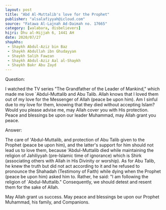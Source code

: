 ```yaml
---
layout: post
title: "Abd Al-Muttalib's love for the Prophet"
publisher: "alsalafiyyah@icloud.com"
source: "Fatawa Al-Lajnah Ad-Daimah no. 17665"
category: [walabara, disbelievers]
hijri: Dhu al-Hijjah 6, 1441 AH
date: 2020/07/27
shaykhs: 
 - Shaykh Abdul-Aziz bin Baz
 - Shaykh Abdullah ibn Ghudayyan
 - Shaykh Salih Fawzan
 - Shaykh Abdul-Aziz Aal al-Shaykh
 - Shaykh Bakr Abu Zayd
---
```


Question: 

I watched the TV series "The Grandfather of the Leader of Mankind," which made me love `Abdul-Muttalib and Abu Talib. Allah knows that I loved them out of my love for the Messenger of Allah (peace be upon him). Am I sinful due to my love for them, knowing that they died without accepting Islam? Would you please advise me, may Allah cover you with His protection. Peace and blessings be upon our leader Muhammad, may Allah grant you peace.
 
Answer:

The care of 'Abdul-Muttalib, and protection of Abu Talib given to the Prophet (peace be upon him), and the latter's support for him should not lead us to love them, because 'Abdul-Muttalib died while maintaining the religion of Jahiliyyah (pre-Islamic time of ignorance) which is Shirk (associating others with Allah in His Divinity or worship). As for Abu Talib, he knew the truth but did not act according to it and he refused to pronounce the Shahadah (Testimony of Faith) while dying when the Prophet (peace be upon him) asked him to. Rather, he said: "I am following the religion of `Abdul-Muttalib." Consequently, we should detest and resent them for the sake of Allah.

May Allah grant us success. May peace and blessings be upon our Prophet Muhammad, his family, and Companions.


